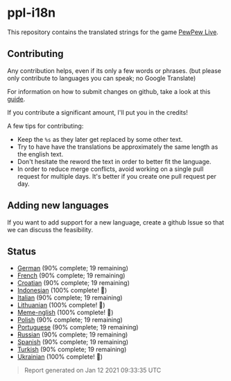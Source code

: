[//]: # "This file is automatically generated by generate_readme.py"
# ppl-i18n
This repository contains the translated strings for the game [PewPew Live](https://pewpew.live).
## Contributing
Any contribution helps, even if its only a few words or phrases.
(but please only contribute to languages you can speak; no Google Translate)

For information on how to submit changes on github, take a look at this [guide](https://docs.github.com/en/free-pro-team@latest/github/managing-files-in-a-repository/editing-files-in-another-users-repository).

If you contribute a significant amount, I'll put you in the credits!

A few tips for contributing:
* Keep the `%s` as they later get replaced by some other text.
* Try to have have the translations be approximately the same length as the english text.
* Don't hesitate the reword the text in order to better fit the language.
* In order to reduce merge conflicts, avoid working on a single pull request for multiple days. It's better if you create one pull request per day.
## Adding new languages
If you want to add support for a new language, create a github Issue so that we can discuss
the feasibility.
## Status
* [German](/translations/deu.po) (90% complete; 19 remaining)
* [French](/translations/fra.po) (90% complete; 19 remaining)
* [Croatian](/translations/hrv.po) (90% complete; 19 remaining)
* [Indonesian](/translations/ind.po) (100% complete! 🎉)
* [Italian](/translations/ita.po) (90% complete; 19 remaining)
* [Lithuanian](/translations/lit.po) (100% complete! 🎉)
* [Meme-nglish](/translations/meme.po) (100% complete! 🎉)
* [Polish](/translations/pol.po) (90% complete; 19 remaining)
* [Portuguese](/translations/por.po) (90% complete; 19 remaining)
* [Russian](/translations/rus.po) (90% complete; 19 remaining)
* [Spanish](/translations/spa.po) (90% complete; 19 remaining)
* [Turkish](/translations/tur.po) (90% complete; 19 remaining)
* [Ukrainian](/translations/ukr.po) (100% complete! 🎉)
> Report generated on Jan 12 2021 09:33:35 UTC